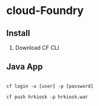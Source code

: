 # cloud-Foundry
## Install
1. Download CF CLI 
## Java App
<code>
cf login -u [user] -p [password]
</code>
<code>
cf push hrkiosk -p hrkiosk.war
</code>